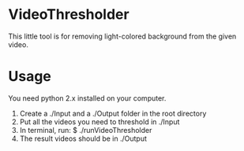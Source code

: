 # VideoThresholder

This little tool is for removing light-colored background from the given video.

# Usage
You need python 2.x installed on your computer.

1. Create a ./Input and a ./Output folder in the root directory
2. Put all the videos you need to threshold in ./Input
3. In terminal, run:
   $ ./runVideoThresholder
4. The result videos should be in ./Output
